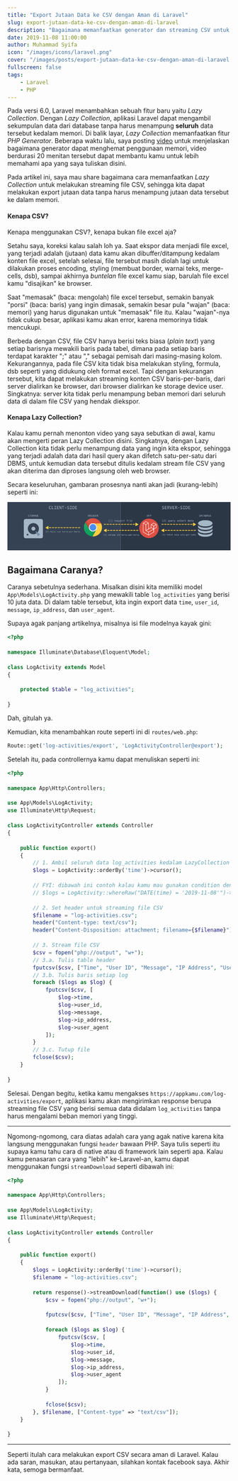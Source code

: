 ```yaml
---
title: "Export Jutaan Data ke CSV dengan Aman di Laravel"
slug: export-jutaan-data-ke-csv-dengan-aman-di-laravel
description: "Bagaimana memanfaatkan generator dan streaming CSV untuk export jutaan data secara aman."
date: 2019-11-08 11:00:00
author: Muhammad Syifa
icon: "/images/icons/laravel.png"
cover: "/images/posts/export-jutaan-data-ke-csv-dengan-aman-di-laravel.png"
fullscreen: false
tags:
    - Laravel
    - PHP
---
```


Pada versi 6.0, Laravel menambahkan sebuah fitur baru yaitu _Lazy Collection_.
Dengan _Lazy Collection_, aplikasi Laravel dapat mengambil sekumpulan data dari database
tanpa harus menampung **seluruh** data tersebut kedalam memori. Di balik layar, _Lazy Collection_
memanfaatkan fitur _PHP Generator_. Beberapa waktu lalu, saya posting [video](https://www.facebook.com/em.sifa/videos/vb.100000130485713/3270308866316764/) untuk menjelaskan bagaimana generator dapat menghemat penggunaan memori,
video berdurasi 20 menitan tersebut dapat membantu kamu untuk lebih memahami apa yang saya tuliskan disini.

Pada artikel ini, saya mau share bagaimana cara memanfaatkan _Lazy Collection_ untuk melakukan streaming file CSV,
sehingga kita dapat melakukan export jutaan data tanpa harus menampung jutaan data tersebut ke dalam memori.

#### Kenapa CSV?

Kenapa menggunakan CSV?, kenapa bukan file excel aja?

Setahu saya, koreksi kalau salah loh ya. Saat ekspor data menjadi file excel, yang terjadi adalah
(jutaan) data kamu akan dibuffer/ditampung kedalam konten file excel, setelah selesai,
file tersebut masih diolah lagi untuk dilakukan proses encoding,
styling (membuat border, warnai teks, merge-cells, dsb), sampai akhirnya _buntelan_ file excel kamu siap,
barulah file excel kamu "disajikan" ke browser.

Saat "memasak" (baca: mengolah) file excel tersebut, semakin banyak "porsi" (baca: baris) yang ingin dimasak, semakin besar pula "wajan" (baca: memori) yang harus digunakan untuk "memasak" file itu. Kalau "wajan"-nya tidak cukup besar, aplikasi kamu akan error, karena memorinya tidak mencukupi.

Berbeda dengan CSV, file CSV hanya berisi teks biasa (_plain text_) yang setiap barisnya mewakili baris pada tabel, dimana pada setiap baris terdapat karakter ";" atau "," sebagai pemisah dari masing-masing kolom. Kekurangannya, pada file CSV kita tidak bisa melakukan styling, formula, dsb seperti yang didukung oleh format excel. Tapi dengan kekurangan tersebut, kita dapat melakukan streaming konten CSV baris-per-baris, dari server dialirkan ke browser, dari browser dialirkan ke storage device user. Singkatnya: server kita tidak perlu menampung beban memori dari seluruh data di dalam file CSV yang hendak diekspor.

#### Kenapa Lazy Collection?

Kalau kamu pernah menonton video yang saya sebutkan di awal, kamu akan mengerti peran Lazy Collection disini.
Singkatnya, dengan Lazy Collection kita tidak perlu menampung data yang ingin kita ekspor,
sehingga yang terjadi adalah data dari hasil query akan difetch satu-per-satu dari DBMS, untuk kemudian data tersebut
ditulis kedalam stream file CSV yang akan diterima dan diproses langsung oleh web browser.

Secara keseluruhan, gambaran prosesnya nanti akan jadi (kurang-lebih) seperti ini:

![Alur download stream csv](/images/posts/export-jutaan-data-ke-csv-dengan-aman-di-laravel__1.png)

## Bagaimana Caranya?

Caranya sebetulnya sederhana.
Misalkan disini kita memiliki model `App\Models\LogActivity.php` yang mewakili table `log_activities` yang berisi 10 juta data.
Di dalam table tersebut, kita ingin export data `time`, `user_id`, `message`, `ip_address`, dan `user_agent`.

Supaya agak panjang artikelnya, misalnya isi file modelnya kayak gini:

```php
<?php

namespace Illuminate\Database\Eloquent\Model;

class LogActivity extends Model
{

    protected $table = "log_activities";

}
```

Dah, gitulah ya.

Kemudian, kita menambahkan route seperti ini di `routes/web.php`:

```php
Route::get('log-activities/export', 'LogActivityController@export');
```

Setelah itu, pada controllernya kamu dapat menuliskan seperti ini:

```php
<?php

namespace App\Http\Controllers;

use App\Models\LogActivity;
use Illuminate\Http\Request;

class LogActivityController extends Controller
{

    public function export()
    {
        // 1. Ambil seluruh data log_activities kedalam LazyCollection (Generator)
        $logs = LogActivity::orderBy('time')->cursor();

        // FYI: dibawah ini contoh kalau kamu mau gunakan condition dengan cursor
        // $logs = LogActivity::whereRaw("DATE(time) = '2019-11-08'")->where('user_id', 1)->cursor()

        // 2. Set header untuk streaming file CSV
        $filename = "log-activities.csv";
        header("Content-type: text/csv");
        header("Content-Disposition: attachment; filename={$filename}");

        // 3. Stream file CSV
        $csv = fopen("php://output", "w+");
        // 3.a. Tulis table header
        fputcsv($csv, ["Time", "User ID", "Message", "IP Address", "User Agent"]);
        // 3.b. Tulis baris setiap log
        foreach ($logs as $log) {
            fputcsv($csv, [
                $log->time,
                $log->user_id,
                $log->message,
                $log->ip_address,
                $log->user_agent
            ]);
        }
        // 3.c. Tutup file
        fclose($csv);
    }

}
```

Selesai. Dengan begitu, ketika kamu mengakses `https://appkamu.com/log-activities/export`,
aplikasi kamu akan mengirimkan response berupa streaming file CSV yang berisi semua data didalam `log_activities`
tanpa harus mengalami beban memori yang tinggi.

---

Ngomong-ngomong, cara diatas adalah cara yang agak native karena kita langsung menggunakan fungsi `header` bawaan PHP.
Saya tulis seperti itu supaya kamu tahu cara di native atau di framework lain seperti apa.
Kalau kamu penasaran cara yang "lebih" ke-Laravel-an, kamu dapat menggunakan fungsi `streamDownload` seperti dibawah ini:

```php
<?php

namespace App\Http\Controllers;

use App\Models\LogActivity;
use Illuminate\Http\Request;

class LogActivityController extends Controller
{

    public function export()
    {
        $logs = LogActivity::orderBy('time')->cursor();
        $filename = "log-activities.csv";

        return response()->streamDownload(function() use ($logs) {
            $csv = fopen("php://output", "w+");

            fputcsv($csv, ["Time", "User ID", "Message", "IP Address", "User Agent"]);

            foreach ($logs as $log) {
                fputcsv($csv, [
                    $log->time,
                    $log->user_id,
                    $log->message,
                    $log->ip_address,
                    $log->user_agent
                ]);
            }

            fclose($csv);
        }, $filename, ["Content-type" => "text/csv"]);
    }

}
```

---

Seperti itulah cara melakukan export CSV secara aman di Laravel. Kalau ada saran, masukan, atau pertanyaan, silahkan kontak facebook saya.
Akhir kata, semoga bermanfaat.
